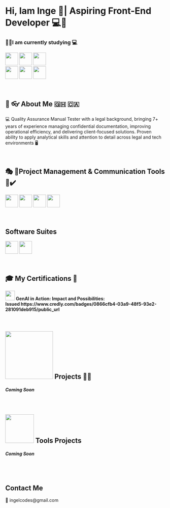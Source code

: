 
<h1> Hi, Iam Inge 💜| Aspiring Front-End Developer 💻🤖 </h1>

<h3> 🧑‍🎓I am currently studying 💻 </h3>
 <p>
  <img src="https://cdn-icons-png.flaticon.com/128/888/888859.png" width="40"/>
  <img src="https://cdn-icons-png.flaticon.com/128/5968/5968242.png" width="40"/>
  <img src="https://cdn.jsdelivr.net/gh/devicons/devicon/icons/javascript/javascript-original.svg" width="40"/> <br>
   <img src="https://cdn-icons-png.flaticon.com/128/4494/4494748.png" width="40"/>
    <img src="https://cdn-icons-png.flaticon.com/128/2111/2111432.png" width="40"/>
      <img src="https://cdn-icons-png.flaticon.com/128/8055/8055576.png" width="40"/>
  
</p>
<br> 

<h2> 👧 👓 About Me 🇬🇭 🇨🇦 </h2>

<p> 💻 Quality Assurance Manual Tester with a legal background, bringing 7+ years of experience managing confidential documentation, improving operational efficiency, and delivering client-focused solutions. Proven ability to apply analytical skills and attention to detail across legal and tech environments 🖥️ </p>

<br> 
<p></p>
<h2> 🎭 🚧Project Management & Communication Tools 🏢✔️ </h2>

<p>  <img src="https://cdn-icons-png.flaticon.com/128/5968/5968875.png" width="40"/> 
    <img src="https://cdn-icons-png.flaticon.com/128/6124/6124991.png" width="40"/>
    <img src="https://cdn-icons-png.flaticon.com/128/3800/3800024.png" width="40"/>
    <img src="https://cdn-icons-png.flaticon.com/128/5968/5968756.png" width="40"/> </p>

<br> 
<p> <h2> Software Suites </h2></p>

<p>
  <img src="https://cdn-icons-png.flaticon.com/128/732/732221.png" width="40"/> 
    <img src="https://cdn-icons-png.flaticon.com/128/300/300221.png" width="40"/>
</p>


<br>
<h2> 🎓 My Certifications 📄 </h2>
<p>  <img src="https://cdn-icons-png.flaticon.com/128/8055/8055576.png" width="30"/><b> GenAI in Action: Impact and Possibilities:<br>
Issued https://www.credly.com/badges/0866cfb4-03a9-48f5-93e2-281091deb915/public_url</b> 
<p> </p>
  <br> 
<h2> <img src="https://media.istockphoto.com/id/1321528239/vector/html5-css3-js-icon-set-web-development.jpg?s=612x612&w=0&k=20&c=hbYVESXmb8UCuyP-izYgNg7Z_otdSfmLUY7Vj5KLCJg=" width="150"/> Projects 👷‍♀️ </h2>
<h5> Coming Soon </h5>

<br> 
  <p>
  <h2>  <img src="https://cdn-icons-png.flaticon.com/128/8055/8055576.png" width="90"/> Tools Projects </h2>
<h5> Coming Soon </h5>
  </p>

<br> 


<br>

<h2> Contact Me </h2>
<p> 📧 <email> ingelcodes@gmail.com </email></p>
